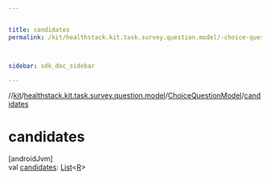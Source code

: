 ```yaml
---


title: candidates
permalink: /kit/healthstack.kit.task.survey.question.model/-choice-question-model/candidates.html



sidebar: sdk_doc_sidebar

---
```



//[kit](/kit.html)/[healthstack.kit.task.survey.question.model](../index.html)/[ChoiceQuestionModel](index.html)/[candidates](candidates.html)



# candidates



[androidJvm]\
val [candidates](candidates.html): [List](https://kotlinlang.org/api/latest/jvm/stdlib/kotlin.collections/-list/index.html)&lt;[R](index.html)&gt;






